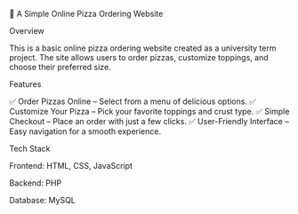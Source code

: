 🍕 A Simple Online Pizza Ordering Website

Overview

This is a basic online pizza ordering website created as a university term project. The site allows users to order pizzas, customize toppings, and choose their preferred size.

Features

✅ Order Pizzas Online – Select from a menu of delicious options.
✅ Customize Your Pizza – Pick your favorite toppings and crust type.
✅ Simple Checkout – Place an order with just a few clicks.
✅ User-Friendly Interface – Easy navigation for a smooth experience.

Tech Stack

Frontend: HTML, CSS, JavaScript


Backend: PHP 

Database: MySQL 
